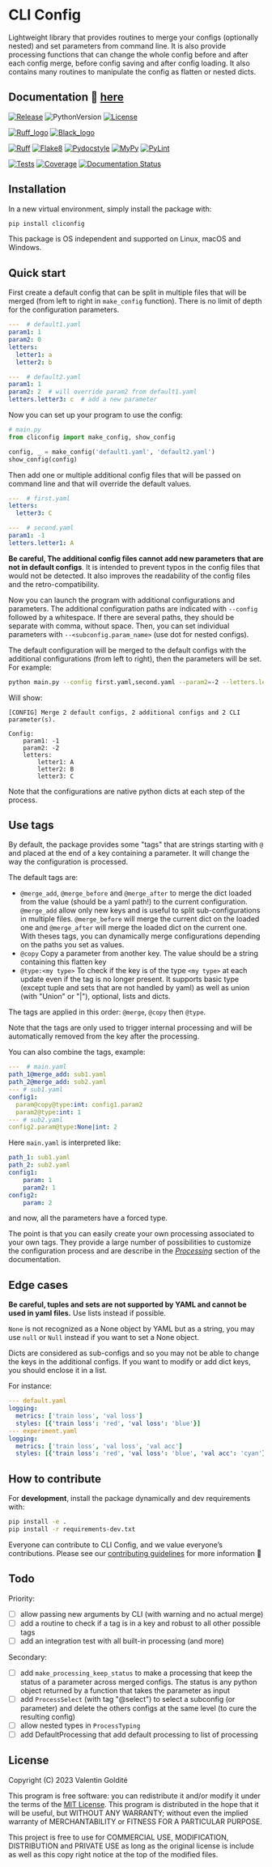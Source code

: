 # CLI Config

Lightweight library that provides routines to merge your configs (optionally nested)
and set parameters from command line. It is also provide processing functions
that can change the whole config before and after each config merge, before config
saving and after config loading. It also contains many routines to manipulate
the config as flatten or nested dicts.

## Documentation :memo: [here](https://cliconfig.readthedocs.io/en/stable)

[![Release](https://img.shields.io/github/v/release/valentingol/cliconfig?include_prereleases)](https://pypi.org/project/cliconfig/)
![PythonVersion](https://img.shields.io/badge/python-3.7%20%7E%203.11-informational)
[![License](https://img.shields.io/github/license/valentingol/cliconfig?color=999)](https://stringfixer.com/fr/MIT_license)

[![Ruff_logo](https://img.shields.io/endpoint?url=https://raw.githubusercontent.com/charliermarsh/ruff/main/assets/badge/v1.json)](https://github.com/charliermarsh/ruff)
[![Black_logo](https://img.shields.io/badge/code%20style-black-000000.svg)](https://github.com/psf/black)

[![Ruff](https://github.com/valentingol/cliconfig/actions/workflows/ruff.yaml/badge.svg)](https://github.com/valentingol/cliconfig/actions/workflows/ruff.yaml)
[![Flake8](https://github.com/valentingol/cliconfig/actions/workflows/flake.yaml/badge.svg)](https://github.com/valentingol/cliconfig/actions/workflows/flake.yaml)
[![Pydocstyle](https://github.com/valentingol/cliconfig/actions/workflows/pydocstyle.yaml/badge.svg)](https://github.com/valentingol/cliconfig/actions/workflows/pydocstyle.yaml)
[![MyPy](https://github.com/valentingol/cliconfig/actions/workflows/mypy.yaml/badge.svg)](https://github.com/valentingol/cliconfig/actions/workflows/mypy.yaml)
[![PyLint](https://img.shields.io/endpoint?url=https://gist.githubusercontent.com/valentingol/ab12676c87f0eaa715bef0f8ad31a604/raw/cliconfig_pylint.json)](https://github.com/valentingol/cliconfig/actions/workflows/pylint.yaml)

[![Tests](https://github.com/valentingol/cliconfig/actions/workflows/tests.yaml/badge.svg)](https://github.com/valentingol/cliconfig/actions/workflows/tests.yaml)
[![Coverage](https://img.shields.io/endpoint?url=https://gist.githubusercontent.com/valentingol/098e9c7c53be88779ee52ef2f2bc8803/raw/cliconfig_tests.json)](https://github.com/valentingol/cliconfig/actions/workflows/tests.yaml)
[![Documentation Status](https://readthedocs.org/projects/cliconfig/badge/?version=latest)](https://cliconfig.readthedocs.io/en/latest/?badge=latest)

## Installation

In a new virtual environment, simply install the package with:

```bash
pip install cliconfig
```

This package is OS independent and supported on Linux, macOS and Windows.

## Quick start

First create a default config that can be split in multiple files that will be merged
(from left to right in `make_config` function). There is no limit of depth for the
configuration parameters.

```yaml
---  # default1.yaml
param1: 1
param2: 0
letters:
  letter1: a
  letter2: b

---  # default2.yaml
param1: 1
param2: 2  # will override param2 from default1.yaml
letters.letter3: c  # add a new parameter
```

Now you can set up your program to use the config:

```python
# main.py
from cliconfig import make_config, show_config

config, _ = make_config('default1.yaml', 'default2.yaml')
show_config(config)
```

Then add one or multiple additional config files that will be passed on command line
and that will override the default values.

```yaml
---  # first.yaml
letters:
  letter3: C

---  # second.yaml
param1: -1
letters.letter1: A
```

**Be careful, The additional config files cannot add new parameters that are not in
default configs**. It is intended to prevent typos in the config files that would
not be detected. It also improves the readability of the config files and the
retro-compatibility.

Now you can launch the program with additional configurations and parameters.
The additional configuration paths are indicated with `--config` followed by a
whitespace. If there are several paths, they should be separate with comma,
without space. Then, you can set individual parameters with `--<subconfig.param_name>`
(use dot for nested configs).

The default configuration will be merged to the default configs with the additional
configurations (from left to right), then the parameters will be set. For example:

```bash
python main.py --config first.yaml,second.yaml --param2=-2 --letters.letter2='B'
```

Will show:

```text
[CONFIG] Merge 2 default configs, 2 additional configs and 2 CLI parameter(s).

Config:
    param1: -1
    param2: -2
    letters:
        letter1: A
        letter2: B
        letter3: C
```

Note that the configurations are native python dicts at each step of the process.

## Use tags

By default, the package provides some "tags" that are strings starting with `@`
and placed at the end of a key containing a parameter. It will change the way
the configuration is processed.

The default tags are:

* `@merge_add`, `@merge_before` and `@merge_after` to merge the dict loaded from the
  value (should be a yaml path!) to the current configuration. `@merge_add` allow
  only new keys and is useful to split sub-configurations in multiple files.
  `@merge_before` will merge the current dict on the loaded one and `@merge_after`
  will merge the loaded dict on the current one. With theses tags, you can dynamically
  merge configurations depending on the paths you set as values.
* `@copy` Copy a parameter from another key. The value should be a string containing
  this flatten key
* `@type:<my type>` To check if the key is of the type `<my type>` at each update
  even if the tag is no longer present. It supports basic type (except tuple and sets
  that are not handled by yaml) as well as union (with "Union" or "|"), optional,
  lists and dicts.

The tags are applied in this order: `@merge`, `@copy` then `@type`.

Note that the tags are only used to trigger internal processing and will be
automatically removed from the key after the processing.

You can also combine the tags, example:

```yaml
---  # main.yaml
path_1@merge_add: sub1.yaml
path_2@merge_add: sub2.yaml
--- # sub1.yaml
config1:
  param@copy@type:int: config1.param2
  param2@type:int: 1
--- # sub2.yaml
config2.param@type:None|int: 2
```

Here `main.yaml` is interpreted like:

```yaml
path_1: sub1.yaml
path_2: sub2.yaml
config1:
    param: 1
    param2: 1
config2:
    param: 2
```

and now, all the parameters have a forced type.

The point is that you can easily create your own processing associated to your own tags.
They provide a large number of possibilities to customize the configuration process
and are describe in the
[*Processing*](https://cliconfig.readthedocs.io/en/latest/processing.html) section
of the documentation.

## Edge cases

**Be careful, tuples and sets are not supported by YAML and cannot be used in yaml files.**
Use lists instead if possible.

`None` is not recognized as a None object by YAML but as a string, you may use `null`
or `Null` instead if you want to set a None object.

Dicts are considered as sub-configs and so you may not be able to change
the keys in the additional configs. If you want to modify or add dict keys, you should
enclose it in a list.

For instance:

```yaml
--- default.yaml
logging:
  metrics: ['train loss', 'val loss']
  styles: [{'train loss': 'red', 'val loss': 'blue'}]
--- experiment.yaml
logging:
  metrics: ['train loss', 'val loss', 'val acc']
  styles: [{'train loss': 'red', 'val loss': 'blue', 'val acc': 'cyan'}]
```

## How to contribute

For **development**, install the package dynamically and dev requirements with:

```bash
pip install -e .
pip install -r requirements-dev.txt
```

Everyone can contribute to CLI Config, and we value everyone’s contributions.
Please see our [contributing guidelines](CONTRIBUTING.md) for more information 🤗

## Todo

Priority:

* [ ] allow passing new arguments by CLI (with warning and no actual merge)
* [ ] add a routine to check if a tag is in a key and robust to all other possible tags
* [ ] add an integration test with all built-in processing (and more)

Secondary:

* [ ] add `make_processing_keep_status` to make a processing that keep the status of
  a parameter across merged configs. The status is any python object returned by
  a function that takes the parameter as input
* [ ] add `ProcessSelect` (with tag "@select") to select a subconfig (or parameter)
  and delete the others configs at the same level (to cure the resulting config)
* [ ] allow nested types in `ProcessTyping`
* [ ] add DefaultProcessing that add default processing to list of processing

## License

Copyright (C) 2023  Valentin Goldité

This program is free software: you can redistribute it and/or modify it under the
terms of the [MIT License](LICENSE). This program is distributed in the hope that
it will be useful, but WITHOUT ANY WARRANTY; without even the implied warranty of
MERCHANTABILITY or FITNESS FOR A PARTICULAR PURPOSE.

This project is free to use for COMMERCIAL USE, MODIFICATION, DISTRIBUTION and
PRIVATE USE as long as the original license is include as well as this copy
right notice at the top of the modified files.
